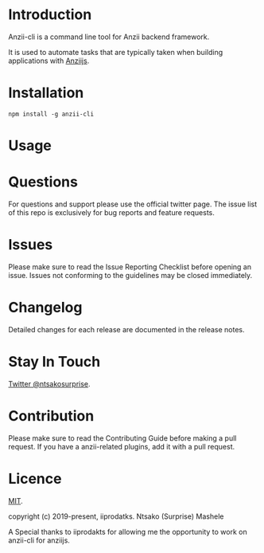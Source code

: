 
# Introduction



Anzii-cli is a command line tool for Anzii backend framework. 

It is used to automate tasks that are typically taken when building applications with [Anziijs](https://www.npmjs.com/package/anzii).


# Installation 

  ```
  npm install -g anzii-cli 
  
  ```

# Usage 

# Questions

For questions and support please use the official twitter page. The issue list of this repo is exclusively for bug reports and feature requests.

# Issues

Please make sure to read the Issue Reporting Checklist before opening an issue. Issues not conforming to the guidelines may be closed immediately.

# Changelog

Detailed changes for each release are documented in the release notes.


# Stay In Touch

[Twitter @ntsakosurprise](https://twitter.com/ntsakosurprise).




# Contribution

Please make sure to read the Contributing Guide before making a pull request. If you have a anzii-related plugins, add it with a pull request.
 

# Licence 

[MIT](https://.github.com/).


copyright (c) 2019-present, iiprodatks. Ntsako (Surprise) Mashele

A Special thanks to iiprodakts for allowing me the opportunity to work on anzii-cli for anziijs.